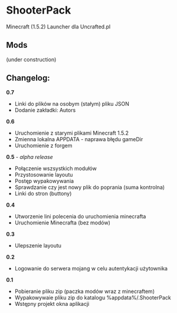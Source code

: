 ShooterPack
==========

Minecraft (1.5.2) Launcher dla Uncrafted.pl


Mods
----------

(under construction)


Changelog:
----------

**0.7**

* Linki do plików na osobym (stałym) pliku JSON
* Dodanie zakładki: Autors

**0.6**

* Uruchomienie z starymi plikami Minecraft 1.5.2
* Zmienna lokalna APPDATA - naprawa błędu gameDir
* Uruchomienie z forgem

**0.5** - *alpha release*

* Połączenie wszsystkich modułów
* Przystosowanie layoutu
* Postęp wypakowywania
* Sprawdzanie czy jest nowy plik do poprania (suma kontrolna)
* Linki do stron (buttony)

**0.4**

* Utworzenie lini polecenia do uruchomienia minecrafta
* Uruchomienie Minecrafta (bez modów)

**0.3**

* Ulepszenie layoutu

**0.2**

* Logowanie do serwera mojang w celu autentykacji użytownika

**0.1**

* Pobieranie pliku zip (paczka modów wraz z minecraftem)
* Wypakowywaie pliku zip do katalogu %appdata%/.ShooterPack
* Wstępny projekt okna aplikacji